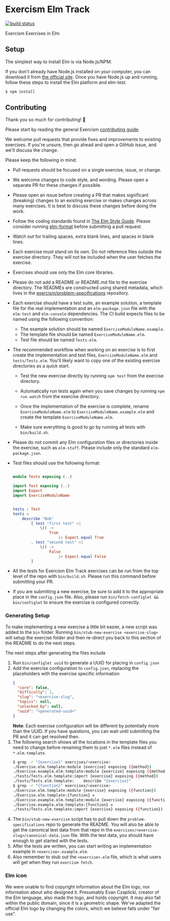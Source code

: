 # Exercism Elm Track
[![build status](https://travis-ci.org/exercism/elm.svg?branch=master)](https://travis-ci.org/exercism/elm)

Exercism Exercises in Elm

## Setup

The simplest way to install Elm is via Node.js/NPM.

If you don't already have Node.js installed on your computer, you can download it from [the official site](https://nodejs.org/). Once you have Node.js up and running, follow these steps to install the Elm platform and elm-test.

```bash
$ npm install
```

## Contributing

Thank you so much for contributing! :tada:

Please start by reading the general Exercism [contributing guide](https://github.com/exercism/x-api/blob/master/CONTRIBUTING.md#the-exercise-data).

We welcome pull requests that provide fixes and improvements to existing exercises. If you're unsure, then go ahead and open a GitHub issue, and we'll discuss the change.

Please keep the following in mind:

- Pull requests should be focused on a single exercise, issue, or change.

- We welcome changes to code style, and wording. Please open a separate PR for these changes if possible.

- Please open an issue before creating a PR that makes significant (breaking) changes to an existing exercise or makes changes across many exercises. It is best to discuss these changes before doing the work.

- Follow the coding standards found in [The Elm Style Guide](http://elm-lang.org/docs/style-guide). Please consider running [elm-format](https://github.com/avh4/elm-format) before submitting a pull request.

- Watch out for trailing spaces, extra blank lines, and spaces in blank lines.

- Each exercise must stand on its own. Do not reference files outside the exercise directory. They will not be included when the user fetches the exercise.

- Exercises should use only the Elm core libraries.

- Please do not add a README or README.md file to the exercise directory. The READMEs are constructed using shared metadata, which lives in the
[exercism/problem-specifications](https://github.com/exercism/problem-specifications) repository.

- Each exercise should have a test suite, an example solution, a template file for the real implementation and an `elm-package.json` file with the `elm-test` and `elm-console` dependencies. The CI build expects files to be named using the following convention:
  - The example solution should be named `ExerciseModuleName.example`. 
  - The template file should be named `ExerciseModuleName.elm`. 
  - Test file should be named `Tests.elm`.

- The recommended workflow when working on an exercise is to first create the implementation and test files, `ExerciseModuleName.elm` and `tests/Tests.elm`. You'll likely want to copy one of the existing exercise directories as a quick start.
  - Test the new exercise directly by running `npm test` from the exercise directory.

  - Automatically run tests again when you save changes by running `npm run watch` from the exercise directory.

  - Once the implementation of the exercise is complete, rename `ExerciseModuleName.elm` to `ExerciseModuleName.example.elm` and create the template `ExerciseModuleName.elm`.

  - Make sure everything is good to go by running all tests with `bin/build.sh`.

- Please do not commit any Elm configuration files or directories inside the exercise, such as `elm-stuff`. Please include only the standard `elm-package.json`.

- Test files should use the following format:

  ```elm

  module Tests exposing (..)

  import Test exposing (..)
  import Expect
  import ExerciseModuleName


  tests : Test
  tests =
      describe "Bob"
          [ test "first test" <|
              \() ->
                  True
                      |> Expect.equal True
          , test "second test" <|
              \() ->
                  False
                      |> Expect.equal False
          ]
  ```

 - All the tests for Exercism Elm Track exercises can be run from the top level of the repo with `bin/build.sh`. Please run this command before submitting your PR.

 - If you are submitting a new exercise, be sure to add it to the appropriate place in the `config.json` file. Also, please run `bin/fetch-configlet && bin/configlet` to ensure the exercise is configured correctly.

### Generating Setup

To make implementing a new exercise a little bit easier, a new script was added
to the `bin` folder. Running `bin/stub-new-exercise <exercise-slug>` will setup
the exercise folder and then re-direct you back to this section of the README to
do the next steps.

The next steps after generating the files include

1. Run `bin/configlet uuid` to generate a UUID for placing in `config.json`
2. Add the exercise configuration to `config.json`, replacing the placeholders
   with the exercise specific information
   ```json
   {
     "core": false,
     "difficulty": 1,
     "slug": "<exercise-slug",
     "topics": null,
     "unlocked_by": null,
     "uuid": "<generated-uuid>"
   }
   ```
   **Note**: Each exercise configuration will be different by potentially more than
   the UUID. If you have questions, you can wait until submitting the PR and it can
   get resolved then.
3. The following search shows all the locations in the template files you need
   to change before renaming them to just `*.elm` files instead of
   `*.elm.template`.
   ```bash
   $ grep -r "{exercise}" exercises/<exercise>
   ./Exercise.elm.template:module {exercise} exposing ({method})
   ./Exercise.example.elm.template:module {exercise} exposing ({method})
   ./tests/Tests.elm.template:import {exercise} exposing ({method})
   ./tests/Tests.elm.template:    describe "{exercise}"
   $ grep -r "{function}" exercises/<exercise>
   ./Exercise.elm.template:module {exercise} exposing ({function})
   ./Exercise.elm.template:{function} =
   ./Exercise.example.elm.template:module {exercise} exposing ({function})
   ./Exercise.example.elm.template:{function} =
   ./tests/Tests.elm.template:import {exercise} exposing ({function})
   ```
3. The `bin/stub-new-exercise` script has to pull down the
   `problem-specifications` repo to generate the README. You will also be
   able to get the canonical test data from that repo in the
   `exercises/<exercise-slug>/canonical-data.json` file. With the test data, you
   should have enough to get started with the tests.
4. After the tests are written, you can start writing an implementation example
   in `<exercise>.example.elm`.
5. Also remember to stub out the `<exercise>.elm` file, which is what users will
   get when they run `exercism fetch`.

### Elm icon
We were unable to find copyright information about the Elm logo, nor information about who designed it. Presumably Evan Czaplicki, creator of the Elm language, also made the logo, and holds copyright. It may also fall within the public domain, since it is a geometric shape. We've adapted the official Elm logo by changing the colors, which we believe falls under "fair use".
